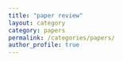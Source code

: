 ```yaml
---
title: "paper review"
layout: category
category: papers
permalink: /categories/papers/
author_profile: true
---
```

